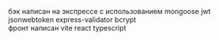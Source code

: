 бэк написан на экспрессе с использованием  mongoose jwt jsonwebtoken express-validator bcrypt     
фронт написан vite react typescript    
